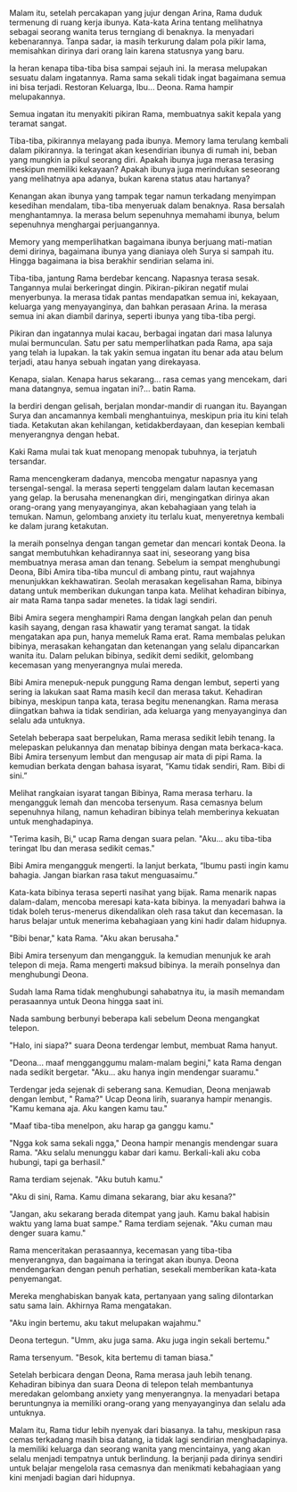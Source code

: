 Malam itu, setelah percakapan yang jujur dengan Arina, Rama duduk termenung di ruang kerja ibunya. Kata-kata Arina tentang melihatnya sebagai seorang wanita terus terngiang di benaknya. Ia menyadari kebenarannya. Tanpa sadar, ia masih terkurung dalam pola pikir lama, memisahkan dirinya dari orang lain karena statusnya yang baru.

Ia heran kenapa tiba-tiba bisa sampai sejauh ini. Ia merasa melupakan sesuatu dalam ingatannya. Rama sama sekali tidak ingat bagaimana semua ini bisa terjadi. Restoran Keluarga, Ibu... Deona. Rama hampir melupakannya.

Semua ingatan itu menyakiti pikiran Rama, membuatnya sakit kepala yang teramat sangat.

Tiba-tiba, pikirannya melayang pada ibunya. Memory lama terulang kembali dalam pikirannya. Ia teringat akan kesendirian ibunya di rumah ini, beban yang mungkin ia pikul seorang diri. Apakah ibunya juga merasa terasing meskipun memiliki kekayaan? Apakah ibunya juga merindukan seseorang yang melihatnya apa adanya, bukan karena status atau hartanya?

Kenangan akan ibunya yang tampak tegar namun terkadang menyimpan kesedihan mendalam, tiba-tiba menyeruak dalam benaknya. Rasa bersalah menghantamnya. Ia merasa belum sepenuhnya memahami ibunya, belum sepenuhnya menghargai perjuangannya.

Memory yang memperlihatkan bagaimana ibunya berjuang mati-matian demi dirinya, bagaimana ibunya yang dianiaya oleh Surya si sampah itu. Hingga bagaimana ia bisa berakhir sendirian selama ini.

Tiba-tiba, jantung Rama berdebar kencang. Napasnya terasa sesak. Tangannya mulai berkeringat dingin. Pikiran-pikiran negatif mulai menyerbunya. Ia merasa tidak pantas mendapatkan semua ini, kekayaan, keluarga yang menyayanginya, dan bahkan perasaan Arina. Ia merasa semua ini akan diambil darinya, seperti ibunya yang tiba-tiba pergi.

Pikiran dan ingatannya mulai kacau, berbagai ingatan dari masa lalunya mulai bermunculan. Satu per satu memperlihatkan pada Rama, apa saja yang telah ia lupakan. Ia tak yakin semua ingatan itu benar ada atau belum terjadi, atau hanya sebuah ingatan yang direkayasa.

Kenapa, sialan. Kenapa harus sekarang... rasa cemas yang mencekam, dari mana datangnya, semua ingatan ini?... batin Rama.

Ia berdiri dengan gelisah, berjalan mondar-mandir di ruangan itu. Bayangan Surya dan ancamannya kembali menghantuinya, meskipun pria itu kini telah tiada. Ketakutan akan kehilangan, ketidakberdayaan, dan kesepian kembali menyerangnya dengan hebat.

Kaki Rama mulai tak kuat menopang menopak tubuhnya, ia terjatuh tersandar. 

Rama mencengkeram dadanya, mencoba mengatur napasnya yang tersengal-sengal. Ia merasa seperti tenggelam dalam lautan kecemasan yang gelap. Ia berusaha menenangkan diri, mengingatkan dirinya akan orang-orang yang menyayanginya, akan kebahagiaan yang telah ia temukan. Namun, gelombang anxiety itu terlalu kuat, menyeretnya kembali ke dalam jurang ketakutan.

Ia meraih ponselnya dengan tangan gemetar dan mencari kontak Deona. Ia sangat membutuhkan kehadirannya saat ini, seseorang yang bisa membuatnya merasa aman dan tenang. Sebelum ia sempat menghubungi Deona, Bibi Amira tiba-tiba muncul di ambang pintu, raut wajahnya menunjukkan kekhawatiran. Seolah merasakan kegelisahan Rama, bibinya datang untuk memberikan dukungan tanpa kata. Melihat kehadiran bibinya, air mata Rama tanpa sadar menetes. Ia tidak lagi sendiri.

Bibi Amira segera menghampiri Rama dengan langkah pelan dan penuh kasih sayang, dengan rasa khawatir yang teramat sangat. Ia tidak mengatakan apa pun, hanya memeluk Rama erat. Rama membalas pelukan bibinya, merasakan kehangatan dan ketenangan yang selalu dipancarkan wanita itu. Dalam pelukan bibinya, sedikit demi sedikit, gelombang kecemasan yang menyerangnya mulai mereda.

Bibi Amira menepuk-nepuk punggung Rama dengan lembut, seperti yang sering ia lakukan saat Rama masih kecil dan merasa takut. Kehadiran bibinya, meskipun tanpa kata, terasa begitu menenangkan. Rama merasa diingatkan bahwa ia tidak sendirian, ada keluarga yang menyayanginya dan selalu ada untuknya.

Setelah beberapa saat berpelukan, Rama merasa sedikit lebih tenang. Ia melepaskan pelukannya dan menatap bibinya dengan mata berkaca-kaca. Bibi Amira tersenyum lembut dan mengusap air mata di pipi Rama. Ia kemudian berkata dengan bahasa isyarat, “Kamu tidak sendiri, Ram. Bibi di sini.”

Melihat rangkaian isyarat tangan Bibinya, Rama merasa terharu. Ia mengangguk lemah dan mencoba tersenyum. Rasa cemasnya belum sepenuhnya hilang, namun kehadiran bibinya telah memberinya kekuatan untuk menghadapinya.

"Terima kasih, Bi," ucap Rama dengan suara pelan. "Aku... aku tiba-tiba teringat Ibu dan merasa sedikit cemas."

Bibi Amira mengangguk mengerti. Ia lanjut berkata, “Ibumu pasti ingin kamu bahagia. Jangan biarkan rasa takut menguasaimu.”

Kata-kata bibinya terasa seperti nasihat yang bijak. Rama menarik napas dalam-dalam, mencoba meresapi kata-kata bibinya. Ia menyadari bahwa ia tidak boleh terus-menerus dikendalikan oleh rasa takut dan kecemasan. Ia harus belajar untuk menerima kebahagiaan yang kini hadir dalam hidupnya.

"Bibi benar," kata Rama. "Aku akan berusaha."

Bibi Amira tersenyum dan mengangguk. Ia kemudian menunjuk ke arah telepon di meja. Rama mengerti maksud bibinya. Ia meraih ponselnya dan menghubungi Deona.

Sudah lama Rama tidak menghubungi sahabatnya itu, ia masih memandam perasaannya untuk Deona hingga saat ini.

Nada sambung berbunyi beberapa kali sebelum Deona mengangkat telepon.

"Halo, ini siapa?" suara Deona terdengar lembut, membuat Rama hanyut.

"Deona... maaf mengganggumu malam-malam begini," kata Rama dengan nada sedikit bergetar. "Aku... aku hanya ingin mendengar suaramu."

Terdengar jeda sejenak di seberang sana. Kemudian, Deona menjawab dengan lembut, " Rama?" Ucap Deona lirih, suaranya hampir menangis. "Kamu kemana aja. Aku kangen kamu tau."

"Maaf tiba-tiba menelpon, aku harap ga ganggu kamu."

"Ngga kok sama sekali ngga," Deona hampir menangis mendengar suara Rama. "Aku selalu menunggu kabar dari kamu. Berkali-kali aku coba hubungi, tapi ga berhasil."

Rama terdiam sejenak. "Aku butuh kamu."

"Aku di sini, Rama. Kamu dimana sekarang, biar aku kesana?"

"Jangan, aku sekarang berada ditempat yang jauh. Kamu bakal habisin waktu yang lama buat sampe." Rama terdiam sejenak. "Aku cuman mau denger suara kamu."

Rama menceritakan perasaannya, kecemasan yang tiba-tiba menyerangnya, dan bagaimana ia teringat akan ibunya. Deona mendengarkan dengan penuh perhatian, sesekali memberikan kata-kata penyemangat.

Mereka menghabiskan banyak kata, pertanyaan yang saling dilontarkan satu sama lain. Akhirnya Rama mengatakan.

"Aku ingin bertemu, aku takut melupakan wajahmu."

Deona tertegun. "Umm, aku juga sama. Aku juga ingin sekali bertemu." 

Rama tersenyum. "Besok, kita bertemu di taman biasa."

Setelah berbicara dengan Deona, Rama merasa jauh lebih tenang. Kehadiran bibinya dan suara Deona di telepon telah membantunya meredakan gelombang anxiety yang menyerangnya. Ia menyadari betapa beruntungnya ia memiliki orang-orang yang menyayanginya dan selalu ada untuknya.

Malam itu, Rama tidur lebih nyenyak dari biasanya. Ia tahu, meskipun rasa cemas terkadang masih bisa datang, ia tidak lagi sendirian menghadapinya. Ia memiliki keluarga dan seorang wanita yang mencintainya, yang akan selalu menjadi tempatnya untuk berlindung. Ia berjanji pada dirinya sendiri untuk belajar mengelola rasa cemasnya dan menikmati kebahagiaan yang kini menjadi bagian dari hidupnya.

